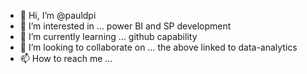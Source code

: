 - 👋 Hi, I’m @pauldpi
- 👀 I’m interested in ... power BI and SP development
- 🌱 I’m currently learning ... github capability
- 💞️ I’m looking to collaborate on ... the above linked to data-analytics
- 📫 How to reach me ... 

<!---
pauldpi/pauldpi is a ✨ special ✨ repository because its `README.md` (this file) appears on your GitHub profile.
You can click the Preview link to take a look at your changes.
--->
